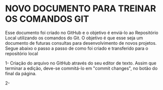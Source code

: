 # NOVO DOCUMENTO PARA TREINAR OS COMANDOS GIT

Esse documento foi criado no GitHub e o objetivo é enviá-lo ao Repositório Local utilizando os comandos do Git.
O objetivo é que esse seja um documento de futuras consultas para desenvolvimento de novos projetos.
Segue abaixo o passo a passo de como  foi criado e transferido para  o repositório local

1- Criação do arquivo no GitHub através do seu editor de texto.
Assim que terminar a edição, deve-se commitá-lo em "commit changes", no botão do final da página.

2- 


